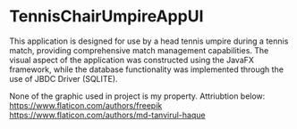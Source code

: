 # TennisChairUmpireAppUI
This application is designed for use by a head tennis umpire during a tennis match, providing comprehensive match management capabilities. 
The visual aspect of the application was constructed using the JavaFX framework, 
while the database functionality was implemented through the use of JBDC Driver (SQLITE).

None of the graphic used in project is my property. Attriubtion below:
https://www.flaticon.com/authors/freepik
https://www.flaticon.com/authors/md-tanvirul-haque
